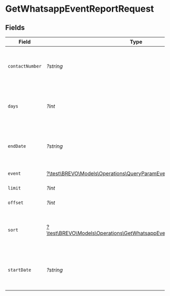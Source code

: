 # GetWhatsappEventReportRequest


## Fields

| Field                                                                                                                                  | Type                                                                                                                                   | Required                                                                                                                               | Description                                                                                                                            |
| -------------------------------------------------------------------------------------------------------------------------------------- | -------------------------------------------------------------------------------------------------------------------------------------- | -------------------------------------------------------------------------------------------------------------------------------------- | -------------------------------------------------------------------------------------------------------------------------------------- |
| `contactNumber`                                                                                                                        | *?string*                                                                                                                              | :heavy_minus_sign:                                                                                                                     | Filter results for specific contact (WhatsApp Number with country code. Example, 85264318721)                                          |
| `days`                                                                                                                                 | *?int*                                                                                                                                 | :heavy_minus_sign:                                                                                                                     | Number of days in the past including today (positive integer). _Not compatible with 'startDate' and 'endDate'_<br/>                    |
| `endDate`                                                                                                                              | *?string*                                                                                                                              | :heavy_minus_sign:                                                                                                                     | **Mandatory if startDate is used.** Ending date of the report (YYYY-MM-DD). Must be greater than equal to startDate<br/>               |
| `event`                                                                                                                                | [?\test\BREVO\Models\Operations\QueryParamEvent](../../models/operations/QueryParamEvent.md)                                           | :heavy_minus_sign:                                                                                                                     | Filter the report for a specific event type                                                                                            |
| `limit`                                                                                                                                | *?int*                                                                                                                                 | :heavy_minus_sign:                                                                                                                     | Number limitation for the result returned                                                                                              |
| `offset`                                                                                                                               | *?int*                                                                                                                                 | :heavy_minus_sign:                                                                                                                     | Beginning point in the list to retrieve from                                                                                           |
| `sort`                                                                                                                                 | [?\test\BREVO\Models\Operations\GetWhatsappEventReportQueryParamSort](../../models/operations/GetWhatsappEventReportQueryParamSort.md) | :heavy_minus_sign:                                                                                                                     | Sort the results in the ascending/descending order of record creation. Default order is **descending** if `sort` is not passed         |
| `startDate`                                                                                                                            | *?string*                                                                                                                              | :heavy_minus_sign:                                                                                                                     | **Mandatory if endDate is used.** Starting date of the report (YYYY-MM-DD). Must be lower than equal to endDate<br/>                   |